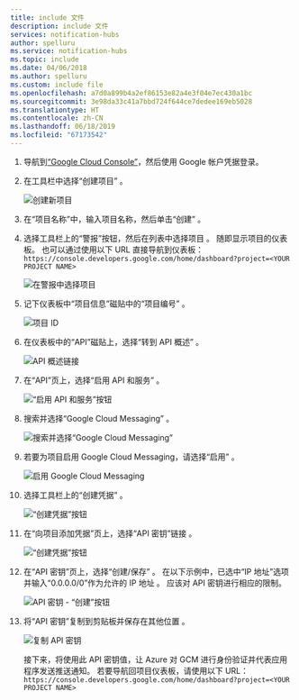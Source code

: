 ```yaml
---
title: include 文件
description: include 文件
services: notification-hubs
author: spelluru
ms.service: notification-hubs
ms.topic: include
ms.date: 04/06/2018
ms.author: spelluru
ms.custom: include file
ms.openlocfilehash: a7d0a899b4a2ef86153e82a4e3f04e7ec430a1bc
ms.sourcegitcommit: 3e98da33c41a7bbd724f644ce7dedee169eb5028
ms.translationtype: HT
ms.contentlocale: zh-CN
ms.lasthandoff: 06/18/2019
ms.locfileid: "67173542"
---
```

1. 导航到[“Google Cloud Console”](https://console.developers.google.com/cloud-resource-manager)，然后使用 Google 帐户凭据登录。 
2. 在工具栏中选择“创建项目”  。 
   
    ![创建新项目](./media/mobile-services-enable-google-cloud-messaging/mobile-services-google-new-project.png)   
3. 在“项目名称”中，输入项目名称，然后单击“创建”   。
4. 选择工具栏上的“警报”按钮，然后在列表中选择项目  。 随即显示项目的仪表板。 也可以通过使用以下 URL 直接导航到仪表板：`https://console.developers.google.com/home/dashboard?project=<YOUR PROJECT NAME>`

    ![在警报中选择项目](./media/mobile-services-enable-google-cloud-messaging/alert-new-project.png)
5. 记下仪表板中“项目信息”磁贴中的“项目编号”   。 

    ![项目 ID](./media/mobile-services-enable-google-cloud-messaging/project-number.png)
6. 在仪表板中的“API”磁贴上，选择“转到 API 概述”   。 

    ![API 概述链接](./media/mobile-services-enable-google-cloud-messaging/go-to-api-overview.png)
7. 在“API”页上，选择“启用 API 和服务”   。 

    ![“启用 API 和服务”按钮](./media/mobile-services-enable-google-cloud-messaging/enable-api-services-button.png)
8. 搜索并选择“Google Cloud Messaging”  。 

    ![搜索并选择“Google Cloud Messaging”](./media/mobile-services-enable-google-cloud-messaging/search-select-gcm.png)
9. 若要为项目启用 Google Cloud Messaging，请选择“启用”  。

    ![启用 Google Cloud Messaging](./media/mobile-services-enable-google-cloud-messaging/enable-gcm-button.png)
10. 选择工具栏上的“创建凭据”  。 

    ![“创建凭据”按钮](./media/mobile-services-enable-google-cloud-messaging/create-credentials-button.png)
11. 在“向项目添加凭据”页上，选择“API 密钥”链接   。 

    ![“创建凭据”按钮](./media/mobile-services-enable-google-cloud-messaging/api-key-button.png)    
12. 在“API 密钥”页上，选择“创建/保存”   。 在以下示例中，已选中“IP 地址”选项并输入“0.0.0.0/0”作为允许的 IP 地址   。 应该对 API 密钥进行相应的限制。 

    ![API 密钥 - “创建”按钮](./media/mobile-services-enable-google-cloud-messaging/api-key-create-button.png)
13. 将“API 密钥”复制到剪贴板并保存在其他位置  。 

    ![复制 API 密钥](./media/mobile-services-enable-google-cloud-messaging/copy-api-key.png)
   
    接下来，将使用此 API 密钥值，让 Azure 对 GCM 进行身份验证并代表应用程序发送推送通知。 若要导航回项目仪表板，请使用以下 URL：`https://console.developers.google.com/home/dashboard?project=<YOUR PROJECT NAME>`

